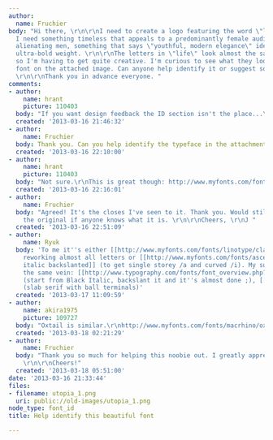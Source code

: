 ```yaml
---
author:
  name: Fruchier
body: "Hi there, \r\n\r\nI need to create a logo featuring the word \"life\" predominantly.
  I need something timeless that appeals to a predominantly female audience without
  alienating men, something that says \"youthful, modern elegance\" ideally in an
  ultra-bold weight. \r\n\r\nThe letters in \"life\" look almost the same in any font
  so I'm having to get quite creative. I'm curious to see what they look like in the
  font on the attached image. Can anyone help identify it or suggest something similar?
  \r\n\r\nThank you in advance everyone. "
comments:
- author:
    name: hrant
    picture: 110403
  body: "If you want design feedback the ID section isn't the place...\r\n\r\nhhp\r\n"
  created: '2013-03-16 21:46:32'
- author:
    name: Fruchier
  body: Thank you. Can you help identify the typeface in the attachment?
  created: '2013-03-16 22:10:00'
- author:
    name: hrant
    picture: 110403
  body: "Not sure.\r\nThis is great though: http://www.myfonts.com/fonts/linotype/kursivschrift/\r\n\r\nhhp\r\n"
  created: '2013-03-16 22:16:01'
- author:
    name: Fruchier
  body: "Agreed! It's the closes I've seen to it. Thank you. Would still love to find
    the original if anyone knows what it is. \r\n\r\nCheers, \r\nJ "
  created: '2013-03-16 22:51:09'
- author:
    name: Ryuk
  body: 'To me it''s either [[http://www.myfonts.com/fonts/linotype/clarendon|Clarendon]]
    reworking almost all letters or [[http://www.myfonts.com/fonts/ascender/georgia-pro|Georgia
    italic backslanted]] (to get single storey /a and curved /i). My suggestions in
    the same vein: [[http://www.typography.com/fonts/font_overview.php?productLineID=100034|Sentinel]]
    (start from Black Italic, backslant it and it''s almost done ;), [[http://www.typography.com/fonts/font_overview.php?productLineID=100033|Archer]]
    (slab serif with ball terminals)'
  created: '2013-03-17 11:09:59'
- author:
    name: akira1975
    picture: 109727
  body: "Oxtail is similar.\r\nhttp://www.myfonts.com/fonts/macrhino/oxtail/"
  created: '2013-03-18 02:21:29'
- author:
    name: Fruchier
  body: "Thank you so much for helping this noobie out. I greatly appreciate the suggestions.
    \r\n\r\nCheers!"
  created: '2013-03-18 05:51:00'
date: '2013-03-16 21:33:44'
files:
- filename: utopia_1.png
  uri: public://old-images/utopia_1.png
node_type: font_id
title: Help identify this beautiful font

---
```

